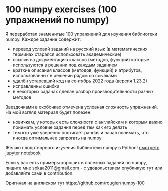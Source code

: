 # 100 numpy exercises (100 упражнений по numpy)
Я переработал знаменитые 100 упражнений для изучения библиотеки numpy. Каждое задание содержит:
- перевод условий заданий на русский язык (в математических терминах старался использовать академические)
- ссылки на документацию классов (методов, функций) которые используются в решении под каждым заданием
- краткие описания классов (методов, функций) и атрибутов, использованных в решении рядом со ссылками
- удалён устаревший код на сентябрь 2022 года (версия 1.23.2)
- исправленны ошибки
- в некоторых задачах сделан разбор производительности разных методов  

Звездочками в скобочках отмечена условная сложность упражнений. На мой взгляд материал будет полезен:  
- новичкам, у которых есть сложности с английским и которым важно понимать условие задания перед тем как его делать
- тем кто уже уверенно постигает pandas и начал понимать, что иногда оптимальнее запрогать на numpy  

Желаю плодотворного изучения библиотеки numpy в Python! [смотреть jupyter notebook](https://github.com/alex-sokolov2011/100_Numpy_exercises_Rus_ver/blob/main/100_Numpy_exercises_Rus_ver.ipynb)  

Если у вас есть примеры хороших и полезных заданий по numpy, пишите мне [sokaa2011@gmail.com](mailto:sokaa2011@gmail.com) - с удовольствием опубликую тут или добавляйте сами в contribution.

Оригинал на англиском тут https://github.com/rougier/numpy-100